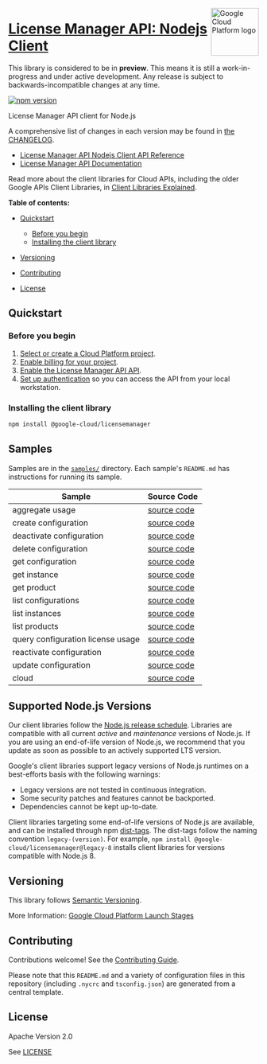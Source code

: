 [//]: # "This README.md file is auto-generated, all changes to this file will be lost."
[//]: # "The comments you see below are used to generate those parts of the template in later states."
<img src="https://avatars2.githubusercontent.com/u/2810941?v=3&s=96" alt="Google Cloud Platform logo" title="Google Cloud Platform" align="right" height="96" width="96"/>

# [License Manager API: Nodejs Client][homepage]

This library is considered to be in **preview**. This means it is still a
work-in-progress and under active development. Any release is subject to
backwards-incompatible changes at any time.

[![npm version](https://img.shields.io/npm/v/@google-cloud/licensemanager.svg)](https://www.npmjs.org/package/@google-cloud/licensemanager)

License Manager API client for Node.js

[//]: # "partials.introduction"

A comprehensive list of changes in each version may be found in
[the CHANGELOG][homepage_changelog].

* [License Manager API Nodejs Client API Reference](https://cloud.google.com/nodejs/docs/reference/licensemanager/latest)
* [License Manager API Documentation](https://cloud.google.com/compute/docs/instances/windows/ms-licensing)

Read more about the client libraries for Cloud APIs, including the older
Google APIs Client Libraries, in [Client Libraries Explained][explained].

[explained]: https://cloud.google.com/apis/docs/client-libraries-explained

**Table of contents:**

* [Quickstart](#quickstart)
  * [Before you begin](#before-you-begin)
  * [Installing the client library](#installing-the-client-library)

* [Versioning](#versioning)
* [Contributing](#contributing)
* [License](#license)

## Quickstart
### Before you begin

1.  [Select or create a Cloud Platform project][projects].
1.  [Enable billing for your project][billing].
1.  [Enable the License Manager API API][enable_api].
1.  [Set up authentication][auth] so you can access the
    API from your local workstation.
### Installing the client library

```bash
npm install @google-cloud/licensemanager
```

[//]: # "partials.body"

## Samples

Samples are in the [`samples/`][homepage_samples] directory. Each sample's `README.md` has instructions for running its sample.

| Sample                      | Source Code                       |
| --------------------------- | --------------------------------- |
| aggregate usage | [source code](https://github.com/googleapis/google-cloud-node/blob/main/packages/google-cloud-licensemanager/samples/generated/v1/license_manager.aggregate_usage.js) |
| create configuration | [source code](https://github.com/googleapis/google-cloud-node/blob/main/packages/google-cloud-licensemanager/samples/generated/v1/license_manager.create_configuration.js) |
| deactivate configuration | [source code](https://github.com/googleapis/google-cloud-node/blob/main/packages/google-cloud-licensemanager/samples/generated/v1/license_manager.deactivate_configuration.js) |
| delete configuration | [source code](https://github.com/googleapis/google-cloud-node/blob/main/packages/google-cloud-licensemanager/samples/generated/v1/license_manager.delete_configuration.js) |
| get configuration | [source code](https://github.com/googleapis/google-cloud-node/blob/main/packages/google-cloud-licensemanager/samples/generated/v1/license_manager.get_configuration.js) |
| get instance | [source code](https://github.com/googleapis/google-cloud-node/blob/main/packages/google-cloud-licensemanager/samples/generated/v1/license_manager.get_instance.js) |
| get product | [source code](https://github.com/googleapis/google-cloud-node/blob/main/packages/google-cloud-licensemanager/samples/generated/v1/license_manager.get_product.js) |
| list configurations | [source code](https://github.com/googleapis/google-cloud-node/blob/main/packages/google-cloud-licensemanager/samples/generated/v1/license_manager.list_configurations.js) |
| list instances | [source code](https://github.com/googleapis/google-cloud-node/blob/main/packages/google-cloud-licensemanager/samples/generated/v1/license_manager.list_instances.js) |
| list products | [source code](https://github.com/googleapis/google-cloud-node/blob/main/packages/google-cloud-licensemanager/samples/generated/v1/license_manager.list_products.js) |
| query configuration license usage | [source code](https://github.com/googleapis/google-cloud-node/blob/main/packages/google-cloud-licensemanager/samples/generated/v1/license_manager.query_configuration_license_usage.js) |
| reactivate configuration | [source code](https://github.com/googleapis/google-cloud-node/blob/main/packages/google-cloud-licensemanager/samples/generated/v1/license_manager.reactivate_configuration.js) |
| update configuration | [source code](https://github.com/googleapis/google-cloud-node/blob/main/packages/google-cloud-licensemanager/samples/generated/v1/license_manager.update_configuration.js) |
| cloud | [source code](https://github.com/googleapis/google-cloud-node/blob/main/packages/google-cloud-licensemanager/samples/generated/v1/snippet_metadata_google.cloud.licensemanager.v1.json) |


## Supported Node.js Versions

Our client libraries follow the [Node.js release schedule](https://github.com/nodejs/release#release-schedule).
Libraries are compatible with all current _active_ and _maintenance_ versions of
Node.js.
If you are using an end-of-life version of Node.js, we recommend that you update
as soon as possible to an actively supported LTS version.

Google's client libraries support legacy versions of Node.js runtimes on a
best-efforts basis with the following warnings:

* Legacy versions are not tested in continuous integration.
* Some security patches and features cannot be backported.
* Dependencies cannot be kept up-to-date.

Client libraries targeting some end-of-life versions of Node.js are available, and
can be installed through npm [dist-tags](https://docs.npmjs.com/cli/dist-tag).
The dist-tags follow the naming convention `legacy-(version)`.
For example, `npm install @google-cloud/licensemanager@legacy-8` installs client libraries
for versions compatible with Node.js 8.

## Versioning

This library follows [Semantic Versioning](http://semver.org/).

More Information: [Google Cloud Platform Launch Stages][launch_stages]

[launch_stages]: https://cloud.google.com/terms/launch-stages

## Contributing

Contributions welcome! See the [Contributing Guide](https://github.com/googleapis/google-cloud-node/blob/main/packages/google-cloud-licensemanager/CONTRIBUTING.md).

Please note that this `README.md`
and a variety of configuration files in this repository (including `.nycrc` and `tsconfig.json`)
are generated from a central template.

## License

Apache Version 2.0

See [LICENSE](https://github.com/googleapis/google-cloud-node/blob/main/packages/google-cloud-licensemanager/LICENSE)

[shell_img]: https://gstatic.com/cloudssh/images/open-btn.png
[projects]: https://console.cloud.google.com/project
[billing]: https://support.google.com/cloud/answer/6293499#enable-billing
[enable_api]: https://console.cloud.google.com/flows/enableapi?apiid=licensemanager.googleapis.com
[auth]: https://cloud.google.com/docs/authentication/external/set-up-adc-local
[homepage_samples]: https://github.com/googleapis/google-cloud-node/blob/main/packages/google-cloud-licensemanager/samples
[homepage_changelog]: https://github.com/googleapis/google-cloud-node/blob/main/packages/google-cloud-licensemanager/CHANGELOG.md
[homepage]: https://github.com/googleapis/google-cloud-node/blob/main/packages/google-cloud-licensemanager
